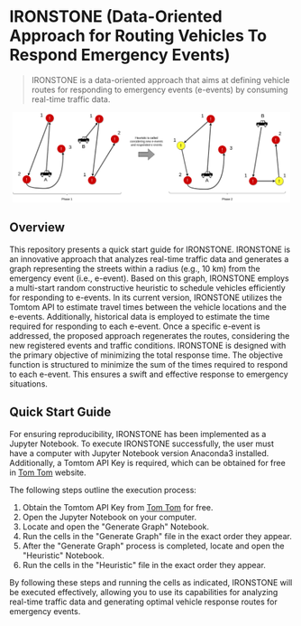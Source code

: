 # IRONSTONE (Data-Oriented Approach for Routing Vehicles To Respond Emergency Events)

>IRONSTONE is a data-oriented approach that aims at defining vehicle routes for responding to emergency events (e-events) by consuming real-time traffic data. 

<p align="center">
  <img src="Graphical+Abstract.png" style="max-height: 160px"/>
</p>

## Overview

This repository presents a quick start guide for IRONSTONE. IRONSTONE is an innovative approach that analyzes real-time traffic data and generates a graph representing the streets within a radius (e.g., 10 km) from the emergency event (i.e., e-event). Based on this graph, IRONSTONE employs a multi-start random constructive heuristic to schedule vehicles efficiently for responding to e-events. In its current version, IRONSTONE utilizes the Tomtom API to estimate travel times between the vehicle locations and the e-events. Additionally, historical data is employed to estimate the time required for responding to each e-event. Once a specific e-event is addressed, the proposed approach regenerates the routes, considering the new registered events and traffic conditions. IRONSTONE is designed with the primary objective of minimizing the total response time. The objective function is structured to minimize the sum of the times required to respond to each e-event. This ensures a swift and effective response to emergency situations.

## Quick Start Guide

For ensuring reproducibility, IRONSTONE has been implemented as a Jupyter Notebook. To execute IRONSTONE successfully, the user must have a computer with Jupyter Notebook version Anaconda3 installed. Additionally, a Tomtom API Key is required, which can be obtained for free in [Tom Tom](https://www.tomtom.com/)  website.

The following steps outline the execution process:

1. Obtain the Tomtom API Key from [Tom Tom](https://www.tomtom.com/) for free.
2. Open the Jupyter Notebook on your computer.
3. Locate and open the "Generate Graph" Notebook.
4. Run the cells in the "Generate Graph" file in the exact order they appear.
5. After the "Generate Graph" process is completed, locate and open the "Heuristic" Notebook.
6. Run the cells in the "Heuristic" file in the exact order they appear.

By following these steps and running the cells as indicated, IRONSTONE will be executed effectively, allowing you to use its capabilities for analyzing real-time traffic data and generating optimal vehicle response routes for emergency events.
